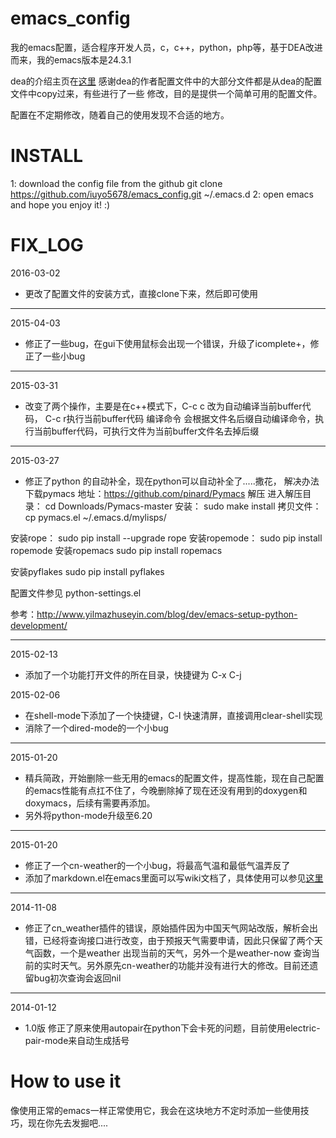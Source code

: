 emacs_config
============

我的emacs配置，适合程序开发人员，c，c++，python，php等，基于DEA改进而来，我的emacs版本是24.3.1

dea的介绍主页在[这里](http://emacser.com/dea.htm)  感谢dea的作者配置文件中的大部分文件都是从dea的配置文件中copy过来，有些进行了一些
修改，目的是提供一个简单可用的配置文件。

配置在不定期修改，随着自己的使用发现不合适的地方。

INSTALL
============
1: download the config file from the github
  git clone https://github.com/iuyo5678/emacs_config.git  ~/.emacs.d
2: open emacs and hope you enjoy it! :)

FIX_LOG
============
2016-03-02
* 更改了配置文件的安装方式，直接clone下来，然后即可使用

-------------------------------------------------------------------------------

2015-04-03
* 修正了一些bug，在gui下使用鼠标会出现一个错误，升级了icomplete+，修正了一些小bug

-------------------------------------------------------------------------------
2015-03-31
* 改变了两个操作，主要是在c++模式下，C-c c 改为自动编译当前buffer代码， C-c r执行当前buffer代码
 编译命令 会根据文件名后缀自动编译命令，执行当前buffer代码，可执行文件为当前buffer文件名去掉后缀

-------------------------------------------------------------------------------
2015-03-27
* 修正了python 的自动补全，现在python可以自动补全了.....撒花，
解决办法
下载pymacs  地址：https://github.com/pinard/Pymacs
解压 进入解压目录：
cd Downloads/Pymacs-master
安装：
sudo make install
拷贝文件：
cp pymacs.el  ~/.emacs.d/mylisps/

安装rope：
sudo pip install --upgrade rope
安装ropemode：
sudo pip install ropemode
安装ropemacs
sudo pip install ropemacs

安装pyflakes
sudo pip install pyflakes

配置文件参见 python-settings.el

参考：http://www.yilmazhuseyin.com/blog/dev/emacs-setup-python-development/


-------------------------------------------------------------------------------

2015-02-13
* 添加了一个功能打开文件的所在目录，快捷键为 C-x C-j


2015-02-06
* 在shell-mode下添加了一个快捷键，C-l 快速清屏，直接调用clear-shell实现
* 消除了一个dired-mode的一个小bug

-------------------------------------------------------------------------------

2015-01-20
* 精兵简政，开始删除一些无用的emacs的配置文件，提高性能，现在自己配置的emacs性能有点扛不住了，今晚删除掉了现在还没有用到的doxygen和doxymacs，后续有需要再添加。
* 另外将python-mode升级至6.20

-------------------------------------------------------------------------------

2015-01-20
* 修正了一个cn-weather的一个小bug，将最高气温和最低气温弄反了
* 添加了markdown.el在emacs里面可以写wiki文档了，具体使用可以参见[这里](http://wowubuntu.com/markdown/)

-------------------------------------------------------------------------------

2014-11-08
* 修正了cn_weather插件的错误，原始插件因为中国天气网站改版，解析会出错，已经将查询接口进行改变，由于预报天气需要申请，因此只保留了两个天气函数，一个是weather 出现当前的天气，另外一个是weather-now 查询当前的实时天气。另外原先cn-weather的功能并没有进行大的修改。目前还遗留bug初次查询会返回nil

-------------------------------------------------------------------------------

2014-01-12
* 1.0版  修正了原来使用autopair在python下会卡死的问题，目前使用electric-pair-mode来自动生成括号

How to use it
============
像使用正常的emacs一样正常使用它，我会在这块地方不定时添加一些使用技巧，现在你先去发掘吧....

